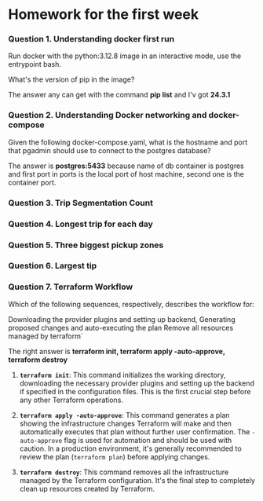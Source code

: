 # Homework for the first week

### Question 1. Understanding docker first run
Run docker with the python:3.12.8 image in an interactive mode, use the entrypoint bash.
    
What's the version of pip in the image?
   
The answer any can get with the command **pip list** and I'v got **24.3.1**

### Question 2. Understanding Docker networking and docker-compose
Given the following docker-compose.yaml, what is the hostname and port that pgadmin should use to connect to the postgres database?

The answer is **postgres:5433** because name of db container is postgres and first port in ports is the local port of host machine, second one is the container port.

### Question 3. Trip Segmentation Count

### Question 4. Longest trip for each day

### Question 5. Three biggest pickup zones

### Question 6. Largest tip

### Question 7. Terraform Workflow
Which of the following sequences, respectively, describes the workflow for:

Downloading the provider plugins and setting up backend,
Generating proposed changes and auto-executing the plan
Remove all resources managed by terraform`

The right answer is **terraform init, terraform apply -auto-approve, terraform destroy**

1.  **`terraform init`**: This command initializes the working directory, downloading the necessary provider plugins and setting up the backend if specified in the configuration files.  This is the first crucial step before any other Terraform operations.

2.  **`terraform apply -auto-approve`**: This command generates a plan showing the infrastructure changes Terraform will make and then automatically executes that plan without further user confirmation. The `-auto-approve` flag is used for automation and should be used with caution.  In a production environment, it's generally recommended to review the plan (`terraform plan`) before applying changes.

3.  **`terraform destroy`**: This command removes all the infrastructure managed by the Terraform configuration.  It's the final step to completely clean up resources created by Terraform.

